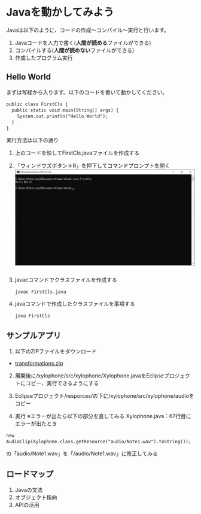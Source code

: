 # Javaを動かしてみよう
Javaは以下のように、コードの作成～コンパイル～実行と行います。
1. Javaコードを人力で書く(**人間が読める**ファイルができる)
2. コンパイルする(**人間が読めない**ファイルができる)
3. 作成したプログラム実行

## Hello World
まずは写経から入ります。以下のコードを書いて動かしてください。

```
public class FirstCls {
  public static void main(String[] args) {
    System.out.println("Hello World");
  }
}
```

実行方法は以下の通り
1. 上のコードを映してFirstCls.javaファイルを作成する

2. 「ウィンドウズボタン＋R」を押下してコマンドプロンプトを開く
![コマンドプロンプト](./img1/cmdImg.png)

2. javacコマンドでクラスファイルを作成する  
    ```
    javac FirstCls.java
    ```

3. javaコマンドで作成したクラスファイルを事項する  
    ```
    java FirstCls
    ```

## サンプルアプリ
1. 以下のZIPファイルをダウンロード
* [transformations.zip](https://docs.oracle.com/javase/jp/8/javafx/sample-apps/transformations.zip)

2. 展開後に/xylophone/src/xylophone/Xylophone.javaをEclipseプロジェクトにコピー、実行できるようにする

3. Eclipseプロジェクト/resporces/の下に/xylophone/src/xylophone/audioをコピー

4. 実行 ※エラーが出たら以下の部分を直してみる
Xylophone.java：67行目にエラーが出たとき
```
new AudioClip(Xylophone.class.getResource("audio/Note1.wav").toString());
```
の「audio/Note1.wav」を「/audio/Note1.wav」に修正してみる

## ロードマップ
1. Javaの文法
2. オブジェクト指向
3. APIの活用
